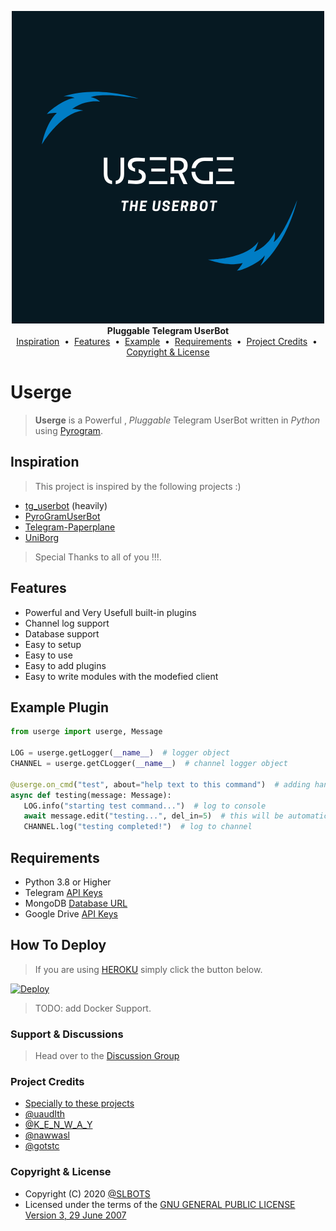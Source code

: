 <p align="center">
    <a href="https://github.com/uaudith/Userge">
        <img src="resources/userge(8).png" alt="Userge">
    </a>
    <br>
    <b>Pluggable Telegram UserBot</b>
    <br>
    <a href="https://github.com/uaudith/Userge#inspiration">Inspiration</a>
    &nbsp•&nbsp
    <a href="https://github.com/uaudith/Userge#features">Features</a>
    &nbsp•&nbsp
    <a href="https://github.com/uaudith/Userge#example-plugin">Example</a>
    &nbsp•&nbsp
    <a href="https://github.com/uaudith/Userge#requirements">Requirements</a>
    &nbsp•&nbsp
    <a href="https://github.com/uaudith/Userge#project-credits">Project Credits</a>
    &nbsp•&nbsp
    <a href="https://github.com/uaudith/Userge#copyright--license">Copyright & License</a>
</p>

# Userge

> **Userge** is a Powerful , _Pluggable_ Telegram UserBot written in _Python_ using [Pyrogram](https://github.com/pyrogram/pyrogram).

## Inspiration

> This project is inspired by the following projects :)

* [tg_userbot](https://github.com/watzon/tg_userbot) (heavily)
* [PyroGramUserBot](https://github.com/SpEcHiDe/PyroGramUserBot)
* [Telegram-Paperplane](https://github.com/RaphielGang/Telegram-Paperplane)
* [UniBorg](https://github.com/SpEcHiDe/UniBorg)

> Special Thanks to all of you !!!.

## Features

* Powerful and Very Usefull built-in plugins
* Channel log support
* Database support
* Easy to setup
* Easy to use
* Easy to add plugins
* Easy to write modules with the modefied client

## Example Plugin

```python
from userge import userge, Message

LOG = userge.getLogger(__name__)  # logger object
CHANNEL = userge.getCLogger(__name__)  # channel logger object

@userge.on_cmd("test", about="help text to this command")  # adding handler and help text to .test command
async def testing(message: Message):
   LOG.info("starting test command...")  # log to console
   await message.edit("testing...", del_in=5)  # this will be automatically deleted after 5 sec
   CHANNEL.log("testing completed!")  # log to channel
```

## Requirements

* Python 3.8 or Higher
* Telegram [API Keys](https://my.telegram.org/apps)
* MongoDB [Database URL](https://cloud.mongodb.com/)
* Google Drive [API Keys](https://console.developers.google.com/)

## How To Deploy

> If you are using [HEROKU](https://www.heroku.com/) simply click the button below.

[![Deploy](https://www.herokucdn.com/deploy/button.svg)](https://heroku.com/deploy?template=https://github.com/uaudith/Userge)

> TODO: add Docker Support.
### Support & Discussions
>Head over to the [Discussion Group](https://t.me/slbotsbugs)
### Project Credits

* [Specially to these projects](https://github.com/uaudith/Userge#inspiration)
* [@uaudIth](https://t.me/uaudIth)
* [@K_E_N_W_A_Y](https://t.me/K_E_N_W_A_Y)
* [@nawwasl](https://t.me/nawwasl)
* [@gotstc](https://t.me/gotstc)

### Copyright & License

* Copyright (C) 2020 [@SLBOTS](https://t.me/slbotsupdates)
* Licensed under the terms of the [GNU GENERAL PUBLIC LICENSE Version 3, 29 June 2007](https://github.com/uaudith/Userge/blob/master/LICENSE)
